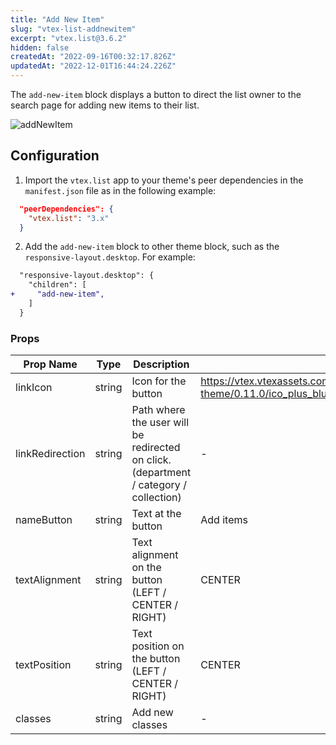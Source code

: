 ```yaml
---
title: "Add New Item"
slug: "vtex-list-addnewitem"
excerpt: "vtex.list@3.6.2"
hidden: false
createdAt: "2022-09-16T00:32:17.826Z"
updatedAt: "2022-12-01T16:44:24.226Z"
---
```

The `add-new-item` block displays a button to direct the list owner to the search page for adding new items to their list.

![addNewItem](https://user-images.githubusercontent.com/67066494/190399924-dda34a9d-dc23-4e90-b3d8-e1a1105696f1.gif)

## Configuration

1. Import the `vtex.list` app to your theme's peer dependencies in the `manifest.json` file as in the following example:

```json
  "peerDependencies": {
    "vtex.list": "3.x"
  }
```

2. Add the `add-new-item` block to other theme block, such as the `responsive-layout.desktop`. For example:

```diff
  "responsive-layout.desktop": {
    "children": [
+     "add-new-item",
    ]
  }
```

### Props

| Prop Name       | Type   | Description                                                                          | Default value                                                                                                                      |
| --------------- | ------ | ------------------------------------------------------------------------------------ | ---------------------------------------------------------------------------------------------------------------------------------- |
| linkIcon        | string | Icon for the button                                                                  | https://vtex.vtexassets.com/assets/vtex/assets-builder/vtex.list-theme/0.11.0/ico_plus_blue___c42684ec58c4f1545ce21a4e355211c8.svg |
| linkRedirection | string | Path where the user will be redirected on click.(department / category / collection) | -                                                                                                                                  |
| nameButton      | string | Text at the button                                                                   | Add items                                                                                                                          |
| textAlignment   | string | Text alignment on the button (LEFT / CENTER / RIGHT)                                 | CENTER                                                                                                                             |
| textPosition    | string | Text position on the button (LEFT / CENTER / RIGHT)                                  | CENTER                                                                                                                             |
| classes         | string | Add new classes                                                                      | -                                                                                                                                  |